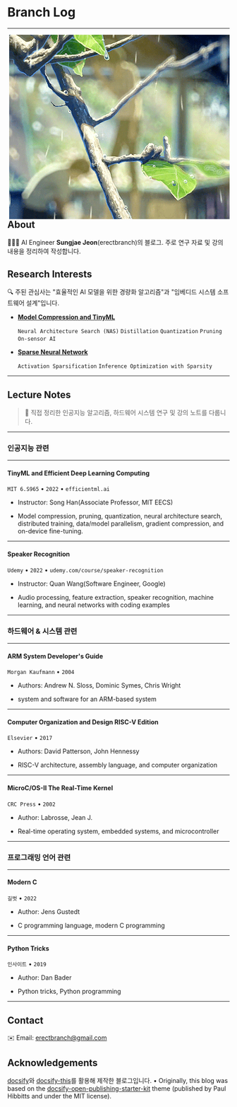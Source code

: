 # Branch Log <!-- {docsify-ignore-all} -->

---

<img style="float: right; margin: auto;" src="images/branch.gif"/>

## About

🧑🏻‍💻 AI Engineer **Sungjae Jeon**(erectbranch)의 블로그. 주로 연구 자료 및 강의 내용을 정리하여 작성합니다.

## Research Interests

🔍 주된 관심사는 "효율적인 AI 모델을 위한 경량화 알고리즘"과 "임베디드 시스템 소프트웨어 설계"입니다.

- [**Model Compression and TinyML**](wip.md)

  `Neural Architecture Search (NAS)` `Distillation` `Quantization` `Pruning` `On-sensor AI`

- [**Sparse Neural Network**](wip.md)

  `Activation Sparsification` `Inference Optimization with Sparsity`

---

## Lecture Notes

> 📝 직접 정리한 인공지능 알고리즘, 하드웨어 시스템 연구 및 강의 노트를 다룹니다.

---

### 인공지능 관련

---

#### TinyML and Efficient Deep Learning Computing

`MIT 6.S965` • `2022` • `efficientml.ai`

- Instructor: Song Han(Associate Professor, MIT EECS)

- Model compression, pruning, quantization, neural architecture search, distributed training, data/model parallelism, gradient compression, and on-device fine-tuning.

---

#### Speaker Recognition

`Udemy` • `2022` • `udemy.com/course/speaker-recognition`

- Instructor: Quan Wang(Software Engineer, Google)

- Audio processing, feature extraction, speaker recognition, machine learning, and neural networks with coding examples

---

### 하드웨어 & 시스템 관련

---

#### ARM System Developer's Guide

`Morgan Kaufmann` • `2004`

- Authors: Andrew N. Sloss, Dominic Symes, Chris Wright

- system and software for an ARM-based system

---

#### Computer Organization and Design RISC-V Edition

`Elsevier` • `2017`

- Authors: David Patterson, John Hennessy

- RISC-V architecture, assembly language, and computer organization

---

#### MicroC/OS-II The Real-Time Kernel

`CRC Press` • `2002`

- Author: Labrosse, Jean J.

- Real-time operating system, embedded systems, and microcontroller

---

### 프로그래밍 언어 관련

---

#### Modern C

`길벗` • `2022`

- Author: Jens Gustedt

- C programming language, modern C programming

---

#### Python Tricks

`인사이트` • `2019`

- Author: Dan Bader

- Python tricks, Python programming

---

## Contact
✉️ Email: erectbranch@gmail.com

## Acknowledgements

[docsify](https://docsify.js.org/#/?id=docsify)와 [docsify-this](https://docsify-this.net/#/)를 활용해 제작한 블로그입니다. • Originally, this blog was based on the [docsify-open-publishing-starter-kit](https://github.com/hibbitts-design/docsify-open-publishing-starter-kit) theme (published by Paul Hibbitts and under the MIT license).